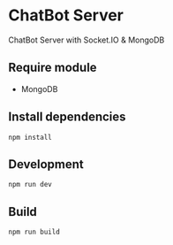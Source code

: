 
# ChatBot Server
ChatBot Server with Socket.IO &amp; MongoDB

## Require module
- MongoDB

## Install dependencies
```
npm install
```

## Development
```
npm run dev
```

## Build
```
npm run build
```
